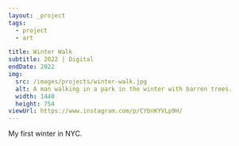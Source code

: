 ```yaml
---
layout: _project
tags:
  - project
  - art

title: Winter Walk
subtitle: 2022 | Digital
endDate: 2022
img:
  src: /images/projects/winter-walk.jpg
  alt: A man walking in a park in the winter with barren trees.
  width: 1440
  height: 754
viewUrl: https://www.instagram.com/p/CYbnKYVLp9H/
---
```

My first winter in NYC.
